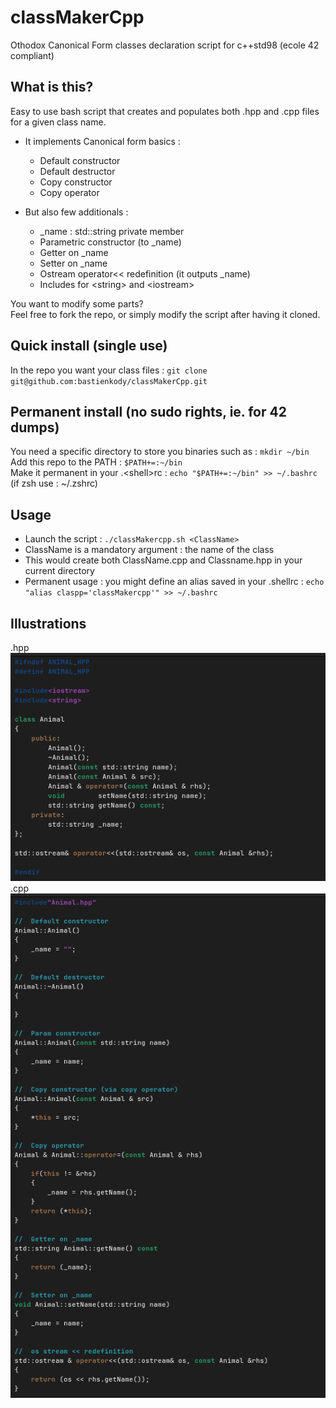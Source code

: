 # classMakerCpp
Othodox Canonical Form classes declaration script for c++std98 (ecole 42 compliant)

## What is this?
Easy to use bash script that creates and populates both .hpp and .cpp files for a given class name.  
*	It implements Canonical form basics : 
	*	Default constructor
	*	Default destructor
	*	Copy constructor
	*	Copy operator  

*	But also few additionals :
	*	_name : std::string private member
	*	Parametric constructor (to _name)
	*	Getter on _name
	*	Setter on _name
	*	Ostream operator<< redefinition (it outputs _name)
	*	Includes for \<string\> and \<iostream\>


You want to modify some parts?  
Feel free to fork the repo, or simply modify the script after having it cloned. 

## Quick install (single use)
In the repo you want your class files : `git clone git@github.com:bastienkody/classMakerCpp.git`

## Permanent install (no sudo rights, ie. for 42 dumps)
You need a specific directory to store you binaries such as : `mkdir ~/bin`  
Add this repo to the PATH : `$PATH+=:~/bin`  
Make it permanent in your .\<shell\>rc : `echo "$PATH+=:~/bin" >> ~/.bashrc` (if zsh use : ~/.zshrc)

## Usage
*	Launch the script : `./classMakercpp.sh <ClassName>`  
*	ClassName is a mandatory argument : the name of the class  
*	This would create both ClassName.cpp and Classname.hpp in your current directory  
*	Permanent usage : you might define an alias saved in your .shellrc : `echo "alias claspp='classMakercpp'" >> ~/.bashrc`

## Illustrations
.hpp
![alt text](https://github.com/bastienkody/classMakerCpp/blob/main/images/Animalhpp.png)  
.cpp
![alt text](https://github.com/bastienkody/classMakerCpp/blob/main/images/Animalcpp.png)  

